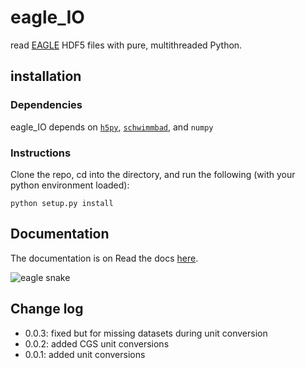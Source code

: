 # eagle_IO
read [EAGLE](http://icc.dur.ac.uk/Eagle/) HDF5 files with pure, multithreaded Python.

## installation

### Dependencies

eagle_IO depends on [`h5py`](http://docs.h5py.org/en/stable/quick.html), [`schwimmbad`](https://schwimmbad.readthedocs.io/en/latest/index.html), and `numpy`

### Instructions

Clone the repo, cd into the directory, and run the following (with your python environment loaded):

`python setup.py install`

## Documentation

The documentation is on Read the docs [here](https://eagle-io.readthedocs.io/en/latest/).

![eagle snake](https://i.pinimg.com/474x/3f/5a/c3/3f5ac3b395d7222d4658b3dff7b92a27--tattoo-eagle-tattoo-ink.jpg)


## Change log

- 0.0.3: fixed but for missing datasets during unit conversion
- 0.0.2: added CGS unit conversions
- 0.0.1: added unit conversions
